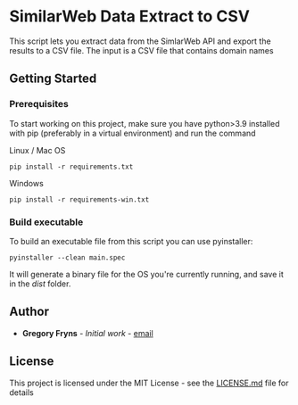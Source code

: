 # SimilarWeb Data Extract to CSV

This script lets you extract data from the SimlarWeb API and export the results to a CSV file. The input is a CSV file that contains domain names

## Getting Started

<!-- These instructions will get you a copy of the project up and running on your local machine for development and testing purposes. See deployment for notes on how to deploy the project on a live system. -->


### Prerequisites

To start working on this project, make sure you have python>3.9 installed with pip (preferably in a virtual environment) and run the command

Linux / Mac OS
```
pip install -r requirements.txt
```

Windows
```
pip install -r requirements-win.txt
```

### Build executable

To build an executable file from this script you can use pyinstaller:

```
pyinstaller --clean main.spec
```

It will generate a binary file for the OS you're currently running, and save it in the *dist* folder.


## Author

* **Gregory Fryns** - *Initial work* - [email](gregory.fryns@similarweb.com)

## License

This project is licensed under the MIT License - see the [LICENSE.md](LICENSE.md) file for details
